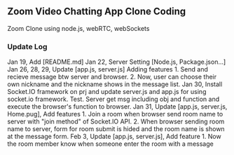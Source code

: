 ## Zoom Video Chatting App Clone Coding
Zoom Clone using node.js, webRTC, webSockets

### Update Log
Jan 19, Add [README.md]
Jan 22, Server Setting [Node.js, Package.json...]
Jan 26, 28, 29, Update [app.js, server.js]
                Adding features 1. Send and recieve message btw server and browser.
                                2. Now, user can choose their own nickname and the nickname shows in the message list.
Jan 30, Install Socket.IO framework on prj and update server.js and app.js for using socket.io framework.
                Test. Server get msg including obj and function and execute the browser's function to browser.
Jan 31, Update [app.js, server.js, Home.pug], Add features
                1. Join a room when browser send room name to server with "join method" of Socket.IO API.
                2. When browser sending room name to server, form for room submit is hided and the room name is shown at the message form.
Feb 3, Update [app.js, server.js], Add feature
                1. Now the room member know when someone enter the room with a message